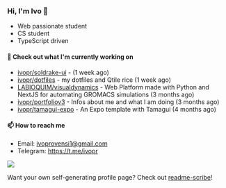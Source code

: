 ### Hi, I'm Ivo 👋

* Web passionate student
* CS student
* TypeScript driven

#### 👷 Check out what I'm currently working on

- [ivopr/soldrake-ui](https://github.com/ivopr/soldrake-ui) -  (1 week ago)
- [ivopr/dotfiles](https://github.com/ivopr/dotfiles) - my dotfiles and Qtile rice (1 week ago)
- [LABIOQUIM/visualdynamics](https://github.com/LABIOQUIM/visualdynamics) - Web Platform made with Python and NextJS for automating GROMACS simulations (3 months ago)
- [ivopr/portfoliov3](https://github.com/ivopr/portfoliov3) - Infos about me and what I am doing (3 months ago)
- [ivopr/tamagui-expo](https://github.com/ivopr/tamagui-expo) - An Expo template with Tamagui (4 months ago)

#### 📫 How to reach me

- Email: [ivoprovensi1@gmail.com](mailto://ivoprovensi1@gmail.com)
- Telegram: https://t.me/ivopr

![](https://github-readme-stats.vercel.app/api/top-langs/?username=ivopr&langs_count=10&layout=compact&theme=react&hide_border=true&bg_color=0D1117&title_color=5ce1e6&icon_color=5ce1e6)

Want your own self-generating profile page? Check out [readme-scribe](https://github.com/muesli/readme-scribe)!
